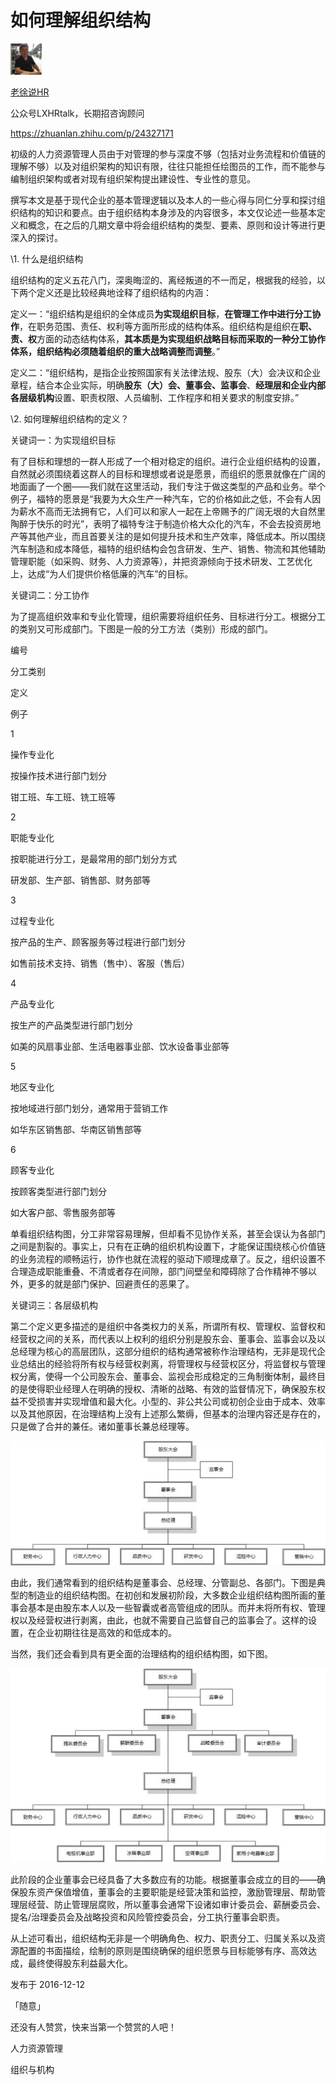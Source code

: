 # 如何理解组织结构

[![老徐说HR](assets/v2-7927944dc8de740ed96de84abcf55f30_xs-1558172926010.jpg)](https://www.zhihu.com/people/LXHRtalk)

[老徐说HR](https://www.zhihu.com/people/LXHRtalk)

公众号LXHRtalk，长期招咨询顾问

https://zhuanlan.zhihu.com/p/24327171

初级的人力资源管理人员由于对管理的参与深度不够（包括对业务流程和价值链的理解不够）以及对组织架构的知识有限，往往只能担任绘图员的工作，而不能参与编制组织架构或者对现有组织架构提出建设性、专业性的意见。

撰写本文是基于现代企业的基本管理逻辑以及本人的一些心得与同仁分享和探讨组织结构的知识和要点。由于组织结构本身涉及的内容很多，本文仅论述一些基本定义和概念，在之后的几期文章中将会组织结构的类型、要素、原则和设计等进行更深入的探讨。

\1.      什么是组织结构

组织结构的定义五花八门，深奥晦涩的、离经叛道的不一而足，根据我的经验，以下两个定义还是比较经典地诠释了组织结构的内涵：

定义一：“组织结构是组织的全体成员**为实现组织目标**，**在管理工作中进行分工协作**，在职务范围、责任、权利等方面所形成的结构体系。组织结构是组织在**职、责、权**方面的动态结构体系，**其本质是为实现组织战略目标而采取的一种分工协作体系，组织结构必须随着组织的重大战略调整而调整**。”

定义二：“组织结构，是指企业按照国家有关法律法规、股东（大）会决议和企业章程，结合本企业实际，明确**股东（大）会、董事会、监事会**、**经理层和企业内部各层级机构**设置、职责权限、人员编制、工作程序和相关要求的制度安排。” 

\2.      如何理解组织结构的定义？

关键词一：为实现组织目标

有了目标和理想的一群人形成了一个相对稳定的组织。进行企业组织结构的设置，自然就必须围绕着这群人的目标和理想或者说是愿景，而组织的愿景就像在广阔的地面画了一个圈——我们就在这里活动，我们专注于做这类型的产品和业务。举个例子，福特的愿景是“我要为大众生产一种汽车，它的价格如此之低，不会有人因为薪水不高而无法拥有它，人们可以和家人一起在上帝赐予的广阔无垠的大自然里陶醉于快乐的时光”，表明了福特专注于制造价格大众化的汽车，不会去投资房地产等其他产业，而且首要关注的是如何提升技术和生产效率，降低成本。所以围绕汽车制造和成本降低，福特的组织结构会包含研发、生产、销售、物流和其他辅助管理职能（如采购、财务、人力资源等），并把资源倾向于技术研发、工艺优化上，达成“为人们提供价格低廉的汽车”的目标。

关键词二：分工协作

为了提高组织效率和专业化管理，组织需要将组织任务、目标进行分工。根据分工的类别又可形成部门。下图是一般的分工方法（类别）形成的部门。

编号

分工类别

定义

例子

1

操作专业化

按操作技术进行部门划分

钳工班、车工班、铣工班等

2

职能专业化

按职能进行分工，是最常用的部门划分方式

研发部、生产部、销售部、财务部等

3

过程专业化

按产品的生产、顾客服务等过程进行部门划分 

如售前技术支持、销售（售中）、客服（售后）

4

产品专业化

按生产的产品类型进行部门划分

如美的风扇事业部、生活电器事业部、饮水设备事业部等

5

地区专业化

按地域进行部门划分，通常用于营销工作

如华东区销售部、华南区销售部等

6

顾客专业化

按顾客类型进行部门划分

如大客户部、零售服务部等

单看组织结构图，分工非常容易理解，但却看不见协作关系，甚至会误认为各部门之间是割裂的。事实上，只有在正确的组织机构设置下，才能保证围绕核心价值链的业务流程的顺畅运行，协作也就在流程的驱动下顺理成章了。反之，组织设置不合理造成职能重叠、不清或者存在间隙，部门间壁垒和障碍除了合作精神不够以外，更多的就是部门保护、回避责任的恶果了。  

关键词三：各层级机构

第二个定义更多描述的是组织中各类权力的关系，所谓所有权、管理权、监督权和经营权之间的关系，而代表以上权利的组织分别是股东会、董事会、监事会以及以总经理为核心的高层团队，这部分组织的结构通常被称作治理结构，无非是现代企业总结出的经验将所有权与经营权剥离，将管理权与经营权区分，将监督权与管理权分离，使得一个公司股东会、董事会、监视会形成稳定的三角制衡体制，最终目的是使得职业经理人在明确的授权、清晰的战略、有效的监督情况下，确保股东权益不受损害并实现增值和最大化。小型的、非公共公司或初创企业由于成本、效率以及其他原因，在治理结构上没有上述那么繁缛，但基本的治理内容还是存在的，只是做了合并的兼任。诸如董事长兼总经理等。

![img](assets/v2-a659663f28b9689ed705c2684deaa38f_hd.jpg)

由此，我们通常看到的组织结构是董事会、总经理、分管副总、各部门。下图是典型的制造业的组织结构图。在初创和发展初阶段，大多数企业组织结构图所画的董事会基本是由股东本人以及一些智囊或者高管组成的团队。而并未将所有权、管理权以及经营权进行剥离，由此，也就不需要自己监督自己的监事会了。这样的设置，在企业初期往往是高效的和低成本的。

当然，我们还会看到具有更全面的治理结构的组织结构图，如下图。

![img](assets/v2-331f5d78d5e7ab3cee54cdf48fe17d13_hd.jpg)

此阶段的企业董事会已经具备了大多数应有的功能。根据董事会成立的目的——确保股东资产保值增值，董事会的主要职能是经营决策和监控，激励管理层、帮助管理层经营、防止管理层腐败，所以董事会通常下设诸如审计委员会、薪酬委员会、提名/治理委员会及战略投资和风险管控委员会，分工执行董事会职责。

从上述可看出，组织结构无非是一个明确角色、权力、职责分工、归属关系以及资源配置的书面描绘，绘制的原则是围绕确保的组织愿景与目标能够有序、高效达成，最终使得股东利益最大化。

发布于 2016-12-12

「随意」

还没有人赞赏，快来当第一个赞赏的人吧！

人力资源管理

组织与机构